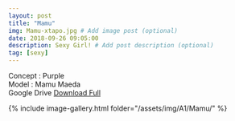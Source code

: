 ```yaml
---
layout: post
title: "Mamu"
img: Mamu-xtapo.jpg # Add image post (optional)
date: 2018-09-26 09:05:00
description: Sexy Girl! # Add post description (optional)
tag: [sexy]
---
```

Concept : Purple  
Model : Mamu Maeda  
Google Drive [Download Full](http://gestyy.com/e0HS6Q)    

{% include image-gallery.html folder="/assets/img/A1/Mamu/" %}
